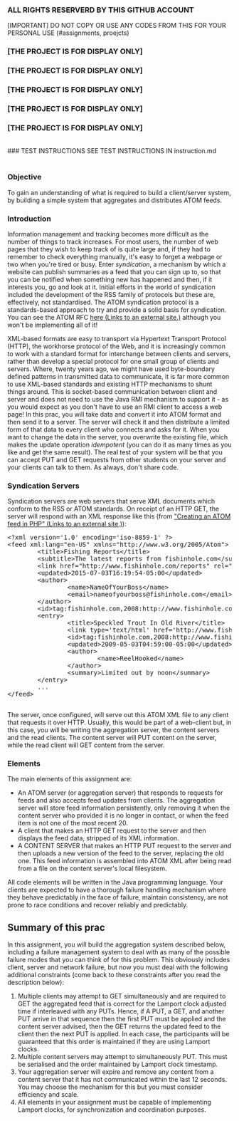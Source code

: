 ### ALL RIGHTS RESERVERD BY THIS GITHUB ACCOUNT

[IMPORTANT] DO NOT COPY OR USE ANY CODES FROM THIS FOR YOUR PERSONAL USE (#assignments, proejcts)
<br>
### [THE PROJECT IS FOR DISPLAY ONLY] 
### [THE PROJECT IS FOR DISPLAY ONLY] 
### [THE PROJECT IS FOR DISPLAY ONLY] 
### [THE PROJECT IS FOR DISPLAY ONLY] 
### [THE PROJECT IS FOR DISPLAY ONLY] 
<br>
### TEST INSTRUCTIONS
SEE TEST INSTRUCTIONS IN instruction.md<br><br>

### Objective

To gain an understanding of what is required to build a client/server system, by building a simple system that aggregates and distributes ATOM feeds.

### Introduction

Information management and tracking becomes more difficult as the number of things to track increases. For most users, the number of web pages that they wish to keep track of is quite large and, if they had to remember to check everything manually, it's easy to forget a webpage or two when you're tired or busy. Enter *syndication*, a mechanism by which a website can publish summaries as a feed that you can sign up to, so that you can be notified when something new has happened and then, if it interests you, go and look at it. Initial efforts in the world of syndication included the development of the RSS family of protocols but these are, effectively, not standardised. The ATOM syndication protocol is a standards-based approach to try and provide a solid basis for syndication. You can see the ATOM RFC [here (Links to an external site.)](http://tools.ietf.org/html/rfc4287) although you won't be implementing all of it!

XML-based formats are easy to transport via Hypertext Transport Protocol (HTTP), the workhorse protocol of the Web, and it is increasingly common to work with a standard format for interchange between clients and servers, rather than develop a special protocol for one small group of clients and servers. Where, twenty years ago, we might have used byte-boundary defined patterns in transmitted data to communicate, it is far more common to use XML-based standards and existing HTTP mechanisms to shunt things around. This is socket-based communication between client and server and does not need to use the Java RMI mechanism to support it - as you would expect as you don't have to use an RMI client to access a web page! In this prac, you will take data and convert it into ATOM format and then send it to a server. The server will check it and then distribute a limited form of that data to every client who connects and asks for it. When you want to change the data in the server, you overwrite the existing file, which makes the update operation *idempotent* (you can do it as many times as you like and get the same result). The real test of your system will be that you can accept PUT and GET requests from other students on your server and your clients can talk to them. As always, don't share code.

### Syndication Servers

Syndication servers are web servers that serve XML documents which conform to the RSS or ATOM standards. On receipt of an HTTP GET, the server will respond with an XML response like this (from ["Creating an ATOM feed in PHP" (Links to an external site.)](http://www.ibm.com/developerworks/library/x-phpatomfeed/)):

<pre>&lt;?xml version=&#39;1.0&#39; encoding=&#39;iso-8859-1&#39; ?&gt;
&lt;feed xml:lang=&#34;en-US&#34; xmlns=&#34;http://www.w3.org/2005/Atom&#34;&gt;
        &lt;title&gt;Fishing Reports&lt;/title&gt;
        &lt;subtitle&gt;The latest reports from fishinhole.com&lt;/subtitle&gt;
        &lt;link href=&#34;http://www.fishinhole.com/reports&#34; rel=&#34;self&#34;/&gt;
        &lt;updated&gt;2015-07-03T16:19:54-05:00&lt;/updated&gt;
        &lt;author&gt;
                &lt;name&gt;NameOfYourBoss&lt;/name&gt;
                &lt;email&gt;nameofyourboss@fishinhole.com&lt;/email&gt;
        &lt;/author&gt;
        &lt;id&gt;tag:fishinhole.com,2008:http://www.fishinhole.com/reports&lt;/id&gt;
        &lt;entry&gt;
                &lt;title&gt;Speckled Trout In Old River&lt;/title&gt;
                &lt;link type=&#39;text/html&#39; href=&#39;http://www.fishinhole.com/reports/report.php?id=4&#39;/&gt;
                &lt;id&gt;tag:fishinhole.com,2008:http://www.fishinhole.com/reports/report.php?id=4&lt;/id&gt;
                &lt;updated&gt;2009-05-03T04:59:00-05:00&lt;/updated&gt;
                &lt;author&gt;
                        &lt;name&gt;ReelHooked&lt;/name&gt;
                &lt;/author&gt;
                &lt;summary&gt;Limited out by noon&lt;/summary&gt;
        &lt;/entry&gt;
        ...
&lt;/feed&gt;

</pre>

The server, once configured, will serve out this ATOM XML file to any client that requests it over HTTP. Usually, this would be part of a web-client but, in this case, you will be writing the aggregation server, the content servers and the read clients. The content server will PUT content on the server, while the read client will GET content from the server.

### Elements

The main elements of this assignment are:

* An ATOM server (or aggregation server) that responds to requests for feeds and also accepts feed updates from clients. The aggregation server will store feed information persistently, only removing it when the content server who provided it is no longer in contact, or when the feed item is not one of the most recent 20.
* A client that makes an HTTP GET request to the server and then displays the feed data, stripped of its XML information.
* A CONTENT SERVER that makes an HTTP PUT request to the server and then uploads a new version of the feed to the server, replacing the old one. This feed information is assembled into ATOM XML after being read from a file on the content server's local filesystem.

All code elements will be written in the Java programming language. Your clients are expected to have a thorough failure handling mechanism where they behave predictably in the face of failure, maintain consistency, are not prone to race conditions and recover reliably and predictably.

## Summary of this prac

In this assignment, you will build the aggregation system described below, including a failure management system to deal with as many of the possible failure modes that you can think of for this problem. This obviously includes client, server and network failure, but now you must deal with the following additional constraints (come back to these constraints after you read the description below):

1. Multiple clients may attempt to GET simultaneously and are required to GET the aggregated feed that is correct for the Lamport clock adjusted time if interleaved with any PUTs. Hence, if A PUT, a GET, and another PUT arrive in that sequence then the first PUT must be applied and the content server advised, then the GET returns the updated feed to the client then the next PUT is applied. In each case, the participants will be guaranteed that this order is maintained if they are using Lamport clocks.
2. Multiple content servers may attempt to simultaneously PUT. This must be serialised and the order maintained by Lamport clock timestamp.
3. Your aggregation server will expire and remove any content from a content server that it has not communicated within the last 12 seconds. You may choose the mechanism for this but you must consider efficiency and scale.
4. All elements in your assignment must be capable of implementing Lamport clocks, for synchronization and coordination purposes.
